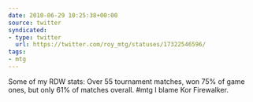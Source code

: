 ```yaml
---
date: 2010-06-29 10:25:38+00:00
source: twitter
syndicated:
- type: twitter
  url: https://twitter.com/roy_mtg/statuses/17322546596/
tags:
- mtg
---
```


Some of my RDW stats: Over 55 tournament matches, won 75% of game ones, but only 61% of matches overall. #mtg I blame Kor Firewalker.